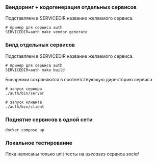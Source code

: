 ### Вендоринг + кодогенерация отдельных сервисов

Подставляем в SERVICEDIR название желаемого сервиса.

```shell
# пример для сервиса auth
SERVICEDIR=auth make vendor generate
```

### Билд отдельных сервисов

Подставляем в SERVICEDIR название желаемого сервиса.

```shell
# пример для сервиса auth
SERVICEDIR=auth make build
```

Бинарники сохраняются в соответствующую директорию сервиса

```shell
# запуск сервера
./auth/bin/server
```

```shell
# запуск клиента
./auth/bin/client
```

### Поднятие сервисов в одной сети 

```shell
docker compose up
```

### Локальное тестирование

Пока написаны только unit тесты на *usecases* сервиса *social*